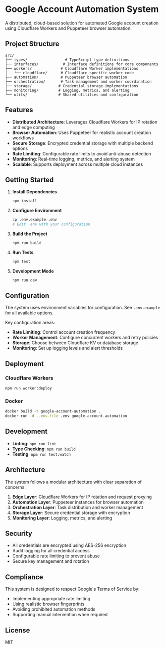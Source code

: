 # Google Account Automation System

A distributed, cloud-based solution for automated Google account creation using Cloudflare Workers and Puppeteer browser automation.

## Project Structure

```
src/
├── types/                 # TypeScript type definitions
├── interfaces/           # Interface definitions for core components
├── workers/             # Cloudflare Worker implementations
│   └── cloudflare/      # Cloudflare-specific worker code
├── automation/          # Puppeteer browser automation
├── orchestration/       # Task management and worker coordination
├── storage/            # Credential storage implementations
├── monitoring/         # Logging, metrics, and alerting
└── utils/              # Shared utilities and configuration
```

## Features

- **Distributed Architecture**: Leverages Cloudflare Workers for IP rotation and edge computing
- **Browser Automation**: Uses Puppeteer for realistic account creation workflows
- **Secure Storage**: Encrypted credential storage with multiple backend options
- **Rate Limiting**: Configurable rate limits to avoid anti-abuse detection
- **Monitoring**: Real-time logging, metrics, and alerting system
- **Scalable**: Supports deployment across multiple cloud instances

## Getting Started

1. **Install Dependencies**
   ```bash
   npm install
   ```

2. **Configure Environment**
   ```bash
   cp .env.example .env
   # Edit .env with your configuration
   ```

3. **Build the Project**
   ```bash
   npm run build
   ```

4. **Run Tests**
   ```bash
   npm test
   ```

5. **Development Mode**
   ```bash
   npm run dev
   ```

## Configuration

The system uses environment variables for configuration. See `.env.example` for all available options.

Key configuration areas:
- **Rate Limiting**: Control account creation frequency
- **Worker Management**: Configure concurrent workers and retry policies
- **Storage**: Choose between Cloudflare KV or database storage
- **Monitoring**: Set up logging levels and alert thresholds

## Deployment

### Cloudflare Workers
```bash
npm run worker:deploy
```

### Docker
```bash
docker build -t google-account-automation .
docker run -d --env-file .env google-account-automation
```

## Development

- **Linting**: `npm run lint`
- **Type Checking**: `npm run build`
- **Testing**: `npm run test:watch`

## Architecture

The system follows a modular architecture with clear separation of concerns:

1. **Edge Layer**: Cloudflare Workers for IP rotation and request proxying
2. **Automation Layer**: Puppeteer instances for browser automation
3. **Orchestration Layer**: Task distribution and worker management
4. **Storage Layer**: Secure credential storage with encryption
5. **Monitoring Layer**: Logging, metrics, and alerting

## Security

- All credentials are encrypted using AES-256 encryption
- Audit logging for all credential access
- Configurable rate limiting to prevent abuse
- Secure key management and rotation

## Compliance

This system is designed to respect Google's Terms of Service by:
- Implementing appropriate rate limiting
- Using realistic browser fingerprints
- Avoiding prohibited automation methods
- Supporting manual intervention when required

## License

MIT
